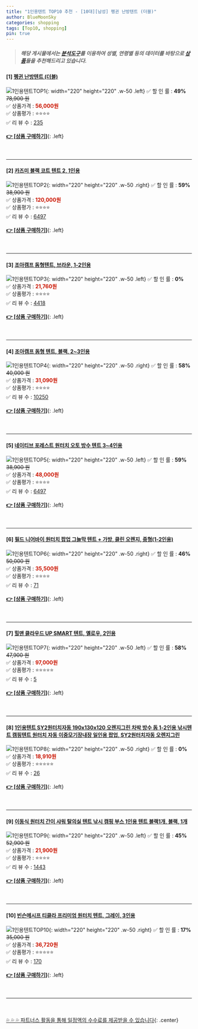```yaml
---
title: "1인용텐트 TOP10 추천 - [10대][남성] 펭귄 난방텐트 (더블)"
author: BlueMoonSky
categories: shopping
tags: [Top10, shopping]
pin: true
---
```


> ##### 해당 게시물에서는 [**분석도구**](https://itemscout.io/)를 이용하여 **성별**, **연령별** 등의 데이터를 바탕으로 [**상품**](https://link.coupang.com/a/baae76)들을 추천해드리고 있습니다.

#### [1] [펭귄 난방텐트 (더블)](https://link.coupang.com/re/AFFSDP?lptag=AF5964186&subid=bluemoonsky6999&pageKey=2310485960&traceid=V0-153&itemId=3984691262&vendorItemId=71969003293)
![1인용텐트TOP1](https://thumbnail8.coupangcdn.com/thumbnails/remote/230x230ex/image/vendor_inventory/17f8/7ff52c8e67dfbfc6da30b7640c7661c0caf23000f1293564e68af7a64063.jpg){: width="220" height="220" .w-50 .left}
✅ 할 인 률 : **49%** ~~<del class="base-price"> 78,900  </del>원~~<br>
✅ 상품가격 : <span style="color:#cb1400"> **56,000원** </span><br>
✅ 상품평가 : ⭐⭐⭐⭐<br>
✅ 리 뷰 수 : [235](https://link.coupang.com/re/AFFSDP?lptag=AF5964186&subid=bluemoonsky6999&pageKey=2310485960&traceid=V0-153&itemId=3984691262&vendorItemId=71969003293)<br>
<br>
[**👉  [상품 구매하기]**](https://link.coupang.com/re/AFFSDP?lptag=AF5964186&subid=bluemoonsky6999&pageKey=2310485960&traceid=V0-153&itemId=3984691262&vendorItemId=71969003293){: .left}
<br>
<br>
<br>

***

#### [2] [카즈미 블랙 코트 텐트 2, 1인용](https://link.coupang.com/re/AFFSDP?lptag=AF5964186&subid=bluemoonsky6999&pageKey=6613221994&traceid=V0-153&itemId=15004285938&vendorItemId=82227116092)
![1인용텐트TOP2](https://thumbnail10.coupangcdn.com/thumbnails/remote/230x230ex/image/retail/images/2875739150786281-86f7b11c-c581-429b-81df-a00df721da35.jpg){: width="220" height="220" .w-50 .right}
✅ 할 인 률 : **59%** ~~<del class="base-price"> 38,900  </del>원~~<br>
✅ 상품가격 : <span style="color:#cb1400"> **120,000원** </span><br>
✅ 상품평가 : ⭐⭐⭐⭐<br>
✅ 리 뷰 수 : [6497](https://link.coupang.com/re/AFFSDP?lptag=AF5964186&subid=bluemoonsky6999&pageKey=6613221994&traceid=V0-153&itemId=15004285938&vendorItemId=82227116092)<br>
<br>
[**👉  [상품 구매하기]**](https://link.coupang.com/re/AFFSDP?lptag=AF5964186&subid=bluemoonsky6999&pageKey=6613221994&traceid=V0-153&itemId=15004285938&vendorItemId=82227116092){: .left}
<br>
<br>
<br>

***

#### [3] [조아캠프 돔형텐트, 브라운, 1-2인용](https://link.coupang.com/re/AFFSDP?lptag=AF5964186&subid=bluemoonsky6999&pageKey=70423987&traceid=V0-153&itemId=235418843&vendorItemId=3576929051)
![1인용텐트TOP3](https://thumbnail6.coupangcdn.com/thumbnails/remote/230x230ex/image/product/image/vendoritem/2019/08/08/3576929051/a6c21d71-b844-45fd-aa12-1f18895e9789.jpg){: width="220" height="220" .w-50 .left}
✅ 할 인 률 : **0%** <br>
✅ 상품가격 : <span style="color:#cb1400"> **21,760원** </span><br>
✅ 상품평가 : ⭐⭐⭐⭐<br>
✅ 리 뷰 수 : [4418](https://link.coupang.com/re/AFFSDP?lptag=AF5964186&subid=bluemoonsky6999&pageKey=70423987&traceid=V0-153&itemId=235418843&vendorItemId=3576929051)<br>
<br>
[**👉  [상품 구매하기]**](https://link.coupang.com/re/AFFSDP?lptag=AF5964186&subid=bluemoonsky6999&pageKey=70423987&traceid=V0-153&itemId=235418843&vendorItemId=3576929051){: .left}
<br>
<br>
<br>

***

#### [4] [조아캠프 돔형 텐트, 블랙, 2~3인용](https://link.coupang.com/re/AFFSDP?lptag=AF5964186&subid=bluemoonsky6999&pageKey=70423987&traceid=V0-153&itemId=384083666&vendorItemId=3932689831)
![1인용텐트TOP4](https://thumbnail9.coupangcdn.com/thumbnails/remote/230x230ex/image/retail/images/2018/08/21/14/9/4d4fe759-c270-4494-8f91-d6afd84b0d0b.jpg){: width="220" height="220" .w-50 .right}
✅ 할 인 률 : **58%** ~~<del class="base-price"> 40,000  </del>원~~<br>
✅ 상품가격 : <span style="color:#cb1400"> **31,090원** </span><br>
✅ 상품평가 : ⭐⭐⭐⭐<br>
✅ 리 뷰 수 : [10250](https://link.coupang.com/re/AFFSDP?lptag=AF5964186&subid=bluemoonsky6999&pageKey=70423987&traceid=V0-153&itemId=384083666&vendorItemId=3932689831)<br>
<br>
[**👉  [상품 구매하기]**](https://link.coupang.com/re/AFFSDP?lptag=AF5964186&subid=bluemoonsky6999&pageKey=70423987&traceid=V0-153&itemId=384083666&vendorItemId=3932689831){: .left}
<br>
<br>
<br>

***

#### [5] [네이티브 포레스트 원터치 오토 방수 텐트 3~4인용](https://link.coupang.com/re/AFFSDP?lptag=AF5964186&subid=bluemoonsky6999&pageKey=7608049389&traceid=V0-153&itemId=20142397910&vendorItemId=87235777499)
![1인용텐트TOP5](https://thumbnail8.coupangcdn.com/thumbnails/remote/230x230ex/image/vendor_inventory/e3f0/9d3ffe85bfa5435b6ae1e29587a01529abed39b6ee509c3598306a0d0258.jpg){: width="220" height="220" .w-50 .left}
✅ 할 인 률 : **59%** ~~<del class="base-price"> 38,900  </del>원~~<br>
✅ 상품가격 : <span style="color:#cb1400"> **48,000원** </span><br>
✅ 상품평가 : ⭐⭐⭐⭐<br>
✅ 리 뷰 수 : [6497](https://link.coupang.com/re/AFFSDP?lptag=AF5964186&subid=bluemoonsky6999&pageKey=7608049389&traceid=V0-153&itemId=20142397910&vendorItemId=87235777499)<br>
<br>
[**👉  [상품 구매하기]**](https://link.coupang.com/re/AFFSDP?lptag=AF5964186&subid=bluemoonsky6999&pageKey=7608049389&traceid=V0-153&itemId=20142397910&vendorItemId=87235777499){: .left}
<br>
<br>
<br>

***

#### [6] [필드 니어바이 원터치 팝업 그늘막 텐트 + 가방, 클린 오렌지, 중형(1-2인용)](https://link.coupang.com/re/AFFSDP?lptag=AF5964186&subid=bluemoonsky6999&pageKey=7433358287&traceid=V0-153&itemId=19382389643&vendorItemId=86426016367)
![1인용텐트TOP6](https://thumbnail10.coupangcdn.com/thumbnails/remote/230x230ex/image/vendor_inventory/9d7b/3e62a3127618fd4c040ab9d46e1e92ca7b030d0797c657df3484f7c53b99.jpg){: width="220" height="220" .w-50 .right}
✅ 할 인 률 : **46%** ~~<del class="base-price"> 50,000  </del>원~~<br>
✅ 상품가격 : <span style="color:#cb1400"> **35,500원** </span><br>
✅ 상품평가 : ⭐⭐⭐⭐<br>
✅ 리 뷰 수 : [71](https://link.coupang.com/re/AFFSDP?lptag=AF5964186&subid=bluemoonsky6999&pageKey=7433358287&traceid=V0-153&itemId=19382389643&vendorItemId=86426016367)<br>
<br>
[**👉  [상품 구매하기]**](https://link.coupang.com/re/AFFSDP?lptag=AF5964186&subid=bluemoonsky6999&pageKey=7433358287&traceid=V0-153&itemId=19382389643&vendorItemId=86426016367){: .left}
<br>
<br>
<br>

***

#### [7] [힐맨 클라우드 UP SMART 텐트, 옐로우, 2인용](https://link.coupang.com/re/AFFSDP?lptag=AF5964186&subid=bluemoonsky6999&pageKey=5393646362&traceid=V0-153&itemId=8050306495&vendorItemId=75338842690)
![1인용텐트TOP7](https://thumbnail6.coupangcdn.com/thumbnails/remote/230x230ex/image/retail/images/2878237070484170-6b81db77-43f9-4927-a03b-8e7b4e35e405.jpg){: width="220" height="220" .w-50 .left}
✅ 할 인 률 : **58%** ~~<del class="base-price"> 47,900  </del>원~~<br>
✅ 상품가격 : <span style="color:#cb1400"> **97,000원** </span><br>
✅ 상품평가 : ⭐⭐⭐⭐⭐<br>
✅ 리 뷰 수 : [5](https://link.coupang.com/re/AFFSDP?lptag=AF5964186&subid=bluemoonsky6999&pageKey=5393646362&traceid=V0-153&itemId=8050306495&vendorItemId=75338842690)<br>
<br>
[**👉  [상품 구매하기]**](https://link.coupang.com/re/AFFSDP?lptag=AF5964186&subid=bluemoonsky6999&pageKey=5393646362&traceid=V0-153&itemId=8050306495&vendorItemId=75338842690){: .left}
<br>
<br>
<br>

***

#### [8] [1인용텐트 SY2원터치자동 190x130x120 오렌지그린 차박 방수 돔 1-2인용 낚시텐트 캠핑텐트 원터치 자동 이중모기장내장 일인용 팝업, SY2원터치자동 오렌지그린](https://link.coupang.com/re/AFFSDP?lptag=AF5964186&subid=bluemoonsky6999&pageKey=7615007226&traceid=V0-153&itemId=20176527005&vendorItemId=85596536743)
![1인용텐트TOP8](https://thumbnail6.coupangcdn.com/thumbnails/remote/230x230ex/image/vendor_inventory/a9d9/eef37b579f2e11368a740e8565f748a09fce0c40fdcbd76a916178c6464d.jpg){: width="220" height="220" .w-50 .right}
✅ 할 인 률 : **0%** <br>
✅ 상품가격 : <span style="color:#cb1400"> **18,910원** </span><br>
✅ 상품평가 : ⭐⭐⭐⭐⭐<br>
✅ 리 뷰 수 : [26](https://link.coupang.com/re/AFFSDP?lptag=AF5964186&subid=bluemoonsky6999&pageKey=7615007226&traceid=V0-153&itemId=20176527005&vendorItemId=85596536743)<br>
<br>
[**👉  [상품 구매하기]**](https://link.coupang.com/re/AFFSDP?lptag=AF5964186&subid=bluemoonsky6999&pageKey=7615007226&traceid=V0-153&itemId=20176527005&vendorItemId=85596536743){: .left}
<br>
<br>
<br>

***

#### [9] [이동식 원터치 간이 샤워 탈의실 텐트 낚시 캠핑 부스 1인용 텐트 블랙1개, 블랙, 1개](https://link.coupang.com/re/AFFSDP?lptag=AF5964186&subid=bluemoonsky6999&pageKey=1500018318&traceid=V0-153&itemId=19317483932&vendorItemId=86431665292)
![1인용텐트TOP9](https://thumbnail10.coupangcdn.com/thumbnails/remote/230x230ex/image/vendor_inventory/3c4a/42103e803d2f75037bd9d2beec6e2631de21697921a128d90b6940fcb367.jpg){: width="220" height="220" .w-50 .left}
✅ 할 인 률 : **45%** ~~<del class="base-price"> 52,900  </del>원~~<br>
✅ 상품가격 : <span style="color:#cb1400"> **21,900원** </span><br>
✅ 상품평가 : ⭐⭐⭐⭐<br>
✅ 리 뷰 수 : [1443](https://link.coupang.com/re/AFFSDP?lptag=AF5964186&subid=bluemoonsky6999&pageKey=1500018318&traceid=V0-153&itemId=19317483932&vendorItemId=86431665292)<br>
<br>
[**👉  [상품 구매하기]**](https://link.coupang.com/re/AFFSDP?lptag=AF5964186&subid=bluemoonsky6999&pageKey=1500018318&traceid=V0-153&itemId=19317483932&vendorItemId=86431665292){: .left}
<br>
<br>
<br>

***

#### [10] [빈슨메시프 티클라 프리미엄 원터치 텐트, 그레이, 3인용](https://link.coupang.com/re/AFFSDP?lptag=AF5964186&subid=bluemoonsky6999&pageKey=194164700&traceid=V0-153&itemId=556606527&vendorItemId=4462338787)
![1인용텐트TOP10](https://thumbnail6.coupangcdn.com/thumbnails/remote/230x230ex/image/retail/images/1573146724451344-93eb439e-3d31-488d-be45-5e5433344949.jpg){: width="220" height="220" .w-50 .right}
✅ 할 인 률 : **17%** ~~<del class="base-price"> 35,000  </del>원~~<br>
✅ 상품가격 : <span style="color:#cb1400"> **36,720원** </span><br>
✅ 상품평가 : ⭐⭐⭐⭐⭐<br>
✅ 리 뷰 수 : [170](https://link.coupang.com/re/AFFSDP?lptag=AF5964186&subid=bluemoonsky6999&pageKey=194164700&traceid=V0-153&itemId=556606527&vendorItemId=4462338787)<br>
<br>
[**👉  [상품 구매하기]**](https://link.coupang.com/re/AFFSDP?lptag=AF5964186&subid=bluemoonsky6999&pageKey=194164700&traceid=V0-153&itemId=556606527&vendorItemId=4462338787){: .left}
<br>
<br>
<br>

***
<br><br>[💦 💦 💦 파트너스 활동을 통해 일정액의 수수료를 제공받을 수 있습니다](https://link.coupang.com/a/baae76){: .center}